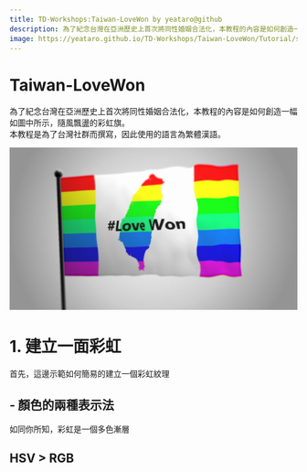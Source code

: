 ```yaml
---
title: TD-Workshops:Taiwan-LoveWon by yeataro@github
description: 為了紀念台灣在亞洲歷史上首次將同性婚姻合法化，本教程的內容是如何創造一幅如圖中所示，隨風飄盪的彩虹旗。
image: https://yeataro.github.io/TD-Workshops/Taiwan-LoveWon/Tutorial/screenshots/bg.jpeg
---
```


# Taiwan-LoveWon
為了紀念台灣在亞洲歷史上首次將同性婚姻合法化，本教程的內容是如何創造一幅如圖中所示，隨風飄盪的彩虹旗。  
本教程是為了台灣社群而撰寫，因此使用的語言為繁體漢語。

![rainbow flag](screenshots/bg.jpeg)

# 1. 建立一面彩虹 
首先，這邊示範如何簡易的建立一個彩虹紋理

## - 顏色的兩種表示法 ##

如同你所知，彩虹是一個多色漸層

## HSV > RGB
